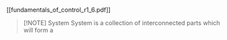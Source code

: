 [[fundamentals_of_control_r1_6.pdf]]



> [!NOTE] System
> System is a collection of interconnected parts which will form a
